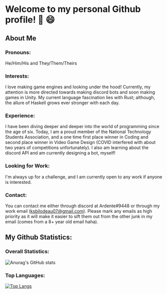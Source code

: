 # Welcome to my personal Github profile! 👋 😄

## About Me

### Pronouns:

He/Him/His and They/Them/Theirs
 
### Interests:

I love making game engines and looking under the hood!  Currently, my attention is more directed towards making discord bots and soon making games in Unity.  My current language fascination lies with Rust; although, the allure of Haskell grows ever stronger with each day.

### Experience:

I have been diving deeper and deeper into the world of programming since the age of six.  Today, I am a proud member of the National Technology Students Association, and a one time first place winner in Coding and second place winner in Video Game Design (COVID interfered with about two years of competitions unfortunately).  I also am learning about the discord API and am currently designing a bot, myself!

### Looking for Work:

I'm always up for a challenge, and I am currently open to any work if anyone is interested.

### Contact:

You can contact me either through discord at Ardente#9448 or through my work email (ksbilodeau07@gmail.com).  Please mark any emails as high priority as it will make it easier to sift them out from the other junk in my email (comes from a 8+ year old email haha).

## My Github Statistics:

### Overall Statistics:

![Anurag's GitHub stats](https://github-readme-stats.vercel.app/api?username=KSBilodeau&show_icons=true)

### Top Languages: 

[![Top Langs](https://github-readme-stats.vercel.app/api/top-langs/?username=KSBilodeau&layout=compact)](https://github.com/anuraghazra/github-readme-stats)
